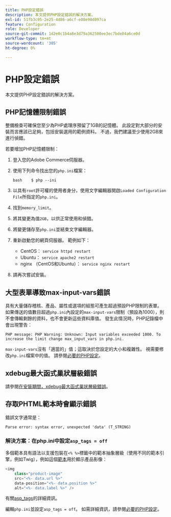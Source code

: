 ```yaml
---
title: PHP設定錯誤
description: 本文提供PHP設定錯誤的解決方案。
exl-id: 51fb3c95-2e25-4d86-a6cf-e08e90d097ca
feature: Configuration
role: Developer
source-git-commit: 1d2e0c1b4a8e3d79a362500ee3ec7bde84a6ce0d
workflow-type: tm+mt
source-wordcount: '305'
ht-degree: 0%

---
```


# PHP設定錯誤

本文提供PHP設定錯誤的解決方案。

## PHP記憶體限制錯誤

整備檢查可確保您至少為PHP處理序預留了1GB的記憶體。 此設定對大部分的安裝而言應該已足夠，包括安裝選用的範例資料。 不過，我們建議至少使用2GB來進行偵錯。

若要增加PHP記憶體限制：

1. 登入您的Adobe Commerce伺服器。
1. 使用下列命令找出您的`php.ini`檔案：

   ```
   bash    $ php --ini
   ```

1. 以具有`root`許可權的使用者身分，使用文字編輯器開啟`Loaded Configuration File`所指定的`php.ini`。
1. 找到`memory_limit`。
1. 將其變更為值`2GB`，以供正常使用和偵錯。
1. 將變更儲存至`php.ini`並結束文字編輯器。
1. 重新啟動您的網頁伺服器。 範例如下：

   * CentOS： `service httpd restart`
   * Ubuntu： `service apache2 restart`
   * nginx （CentOS和Ubuntu）： `service nginx restart`

1. 請再次嘗試安裝。

## 大型表單導致max-input-vars錯誤

具有大量儲存稽核、產品、屬性或選項的組態可產生超過預設PHP限制的表單。 如果傳送的值數目超過`php.ini`內設定的`max-input-vars`限制（預設為1000），則不會傳輸剩餘的資料，也不會更新這些資料庫值。 發生此情況時，PHP記錄檔中會出現警告：

```terminal
PHP message: PHP Warning: Unknown: Input variables exceeded 1000. To increase the limit change max_input_vars in php.ini.
```

`max-input-vars`沒有「適當的」值；這取決於您設定的大小和複雜性。 視需要修改`php.ini`檔案中的值。 請參閱[必要的PHP設定](https://devdocs.magento.com/guides/v2.3/install-gde/prereq/php-settings.html)。

## xdebug最大函式巢狀層級錯誤

請參閱[在安裝期間，xdebug最大函式巢狀層級錯誤](/help/troubleshooting/miscellaneous/installation-xdebug-maximum-function-nesting-level-error.md)。

## 存取PHTML範本時會顯示錯誤

錯誤文字通常是：

```terminal
Parse error: syntax error, unexpected 'data' (T_STRING)
```

### 解決方案：在php.ini中設定`asp_tags = off`

多個範本具有語法以支援包裝在`<% %>`標籤中的範本抽象層級（使用不同的範本引擎，例如Twig），例如這個[範本](https://github.com/magento/magento2/blob/2.0/app/code/Magento/Catalog/view/adminhtml/templates/product/edit/base_image.phtml)用於顯示產品影像：

```php
<img
    class="product-image"
    src="<%- data.url %>"
    data-position="<%- data.position %>"
    alt="<%- data.label %>" />
```

有關[asp\_tags](http://php.net/manual/en/ini.core.php#ini.asp-tags)的詳細資訊。

編輯`php.ini`並設定`asp_tags = off`。 如需詳細資訊，請參閱[必要的PHP設定](https://devdocs.magento.com/guides/v2.3/install-gde/prereq/php-settings.html)。
